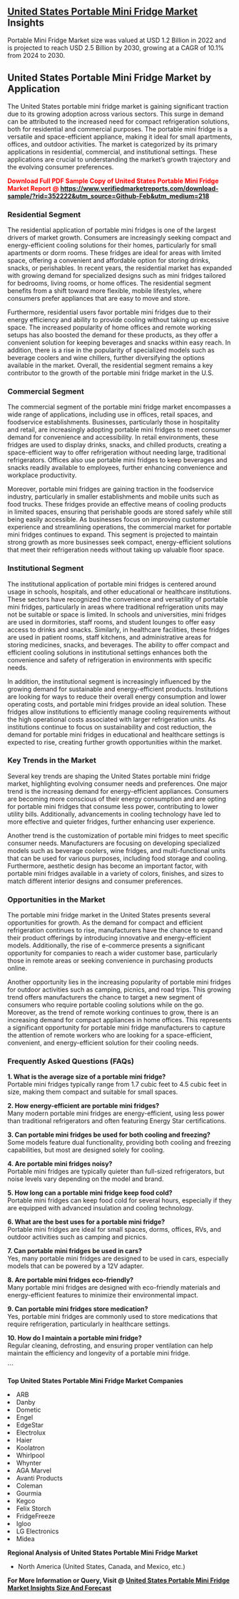 <h2><a href="https://www.verifiedmarketreports.com/download-sample/?rid=352222&amp;utm_source=Github-Feb&amp;utm_medium=218" target="_blank">United States Portable Mini Fridge Market</a> Insights</h2><p>Portable Mini Fridge Market size was valued at USD 1.2 Billion in 2022 and is projected to reach USD 2.5 Billion by 2030, growing at a CAGR of 10.1% from 2024 to 2030.</p><p> <h2>United States Portable Mini Fridge Market by Application</h2> <p>The United States portable mini fridge market is gaining significant traction due to its growing adoption across various sectors. This surge in demand can be attributed to the increased need for compact refrigeration solutions, both for residential and commercial purposes. The portable mini fridge is a versatile and space-efficient appliance, making it ideal for small apartments, offices, and outdoor activities. The market is categorized by its primary applications in residential, commercial, and institutional settings. These applications are crucial to understanding the market’s growth trajectory and the evolving consumer preferences. <strong><p><span class=""><span style="color: #ff0000;"><strong>Download Full PDF Sample Copy of United States Portable Mini Fridge Market Report</strong> @ </span><a href="https://www.verifiedmarketreports.com/download-sample/?rid=352222&amp;utm_source=Github-Feb&amp;utm_medium=218" target="_blank">https://www.verifiedmarketreports.com/download-sample/?rid=352222&amp;utm_source=Github-Feb&amp;utm_medium=218</a></span></p></strong></p> <h3>Residential Segment</h3> <p>The residential application of portable mini fridges is one of the largest drivers of market growth. Consumers are increasingly seeking compact and energy-efficient cooling solutions for their homes, particularly for small apartments or dorm rooms. These fridges are ideal for areas with limited space, offering a convenient and affordable option for storing drinks, snacks, or perishables. In recent years, the residential market has expanded with growing demand for specialized designs such as mini fridges tailored for bedrooms, living rooms, or home offices. The residential segment benefits from a shift toward more flexible, mobile lifestyles, where consumers prefer appliances that are easy to move and store.</p> <p>Furthermore, residential users favor portable mini fridges due to their energy efficiency and ability to provide cooling without taking up excessive space. The increased popularity of home offices and remote working setups has also boosted the demand for these products, as they offer a convenient solution for keeping beverages and snacks within easy reach. In addition, there is a rise in the popularity of specialized models such as beverage coolers and wine chillers, further diversifying the options available in the market. Overall, the residential segment remains a key contributor to the growth of the portable mini fridge market in the U.S.</p> <h3>Commercial Segment</h3> <p>The commercial segment of the portable mini fridge market encompasses a wide range of applications, including use in offices, retail spaces, and foodservice establishments. Businesses, particularly those in hospitality and retail, are increasingly adopting portable mini fridges to meet consumer demand for convenience and accessibility. In retail environments, these fridges are used to display drinks, snacks, and chilled products, creating a space-efficient way to offer refrigeration without needing large, traditional refrigerators. Offices also use portable mini fridges to keep beverages and snacks readily available to employees, further enhancing convenience and workplace productivity.</p> <p>Moreover, portable mini fridges are gaining traction in the foodservice industry, particularly in smaller establishments and mobile units such as food trucks. These fridges provide an effective means of cooling products in limited spaces, ensuring that perishable goods are stored safely while still being easily accessible. As businesses focus on improving customer experience and streamlining operations, the commercial market for portable mini fridges continues to expand. This segment is projected to maintain strong growth as more businesses seek compact, energy-efficient solutions that meet their refrigeration needs without taking up valuable floor space.</p> <h3>Institutional Segment</h3> <p>The institutional application of portable mini fridges is centered around usage in schools, hospitals, and other educational or healthcare institutions. These sectors have recognized the convenience and versatility of portable mini fridges, particularly in areas where traditional refrigeration units may not be suitable or space is limited. In schools and universities, mini fridges are used in dormitories, staff rooms, and student lounges to offer easy access to drinks and snacks. Similarly, in healthcare facilities, these fridges are used in patient rooms, staff kitchens, and administrative areas for storing medicines, snacks, and beverages. The ability to offer compact and efficient cooling solutions in institutional settings enhances both the convenience and safety of refrigeration in environments with specific needs.</p> <p>In addition, the institutional segment is increasingly influenced by the growing demand for sustainable and energy-efficient products. Institutions are looking for ways to reduce their overall energy consumption and lower operating costs, and portable mini fridges provide an ideal solution. These fridges allow institutions to efficiently manage cooling requirements without the high operational costs associated with larger refrigeration units. As institutions continue to focus on sustainability and cost reduction, the demand for portable mini fridges in educational and healthcare settings is expected to rise, creating further growth opportunities within the market.</p> <h3>Key Trends in the Market</h3> <p>Several key trends are shaping the United States portable mini fridge market, highlighting evolving consumer needs and preferences. One major trend is the increasing demand for energy-efficient appliances. Consumers are becoming more conscious of their energy consumption and are opting for portable mini fridges that consume less power, contributing to lower utility bills. Additionally, advancements in cooling technology have led to more effective and quieter fridges, further enhancing user experience.</p> <p>Another trend is the customization of portable mini fridges to meet specific consumer needs. Manufacturers are focusing on developing specialized models such as beverage coolers, wine fridges, and multi-functional units that can be used for various purposes, including food storage and cooling. Furthermore, aesthetic design has become an important factor, with portable mini fridges available in a variety of colors, finishes, and sizes to match different interior designs and consumer preferences.</p> <h3>Opportunities in the Market</h3> <p>The portable mini fridge market in the United States presents several opportunities for growth. As the demand for compact and efficient refrigeration continues to rise, manufacturers have the chance to expand their product offerings by introducing innovative and energy-efficient models. Additionally, the rise of e-commerce presents a significant opportunity for companies to reach a wider customer base, particularly those in remote areas or seeking convenience in purchasing products online.</p> <p>Another opportunity lies in the increasing popularity of portable mini fridges for outdoor activities such as camping, picnics, and road trips. This growing trend offers manufacturers the chance to target a new segment of consumers who require portable cooling solutions while on the go. Moreover, as the trend of remote working continues to grow, there is an increasing demand for compact appliances in home offices. This represents a significant opportunity for portable mini fridge manufacturers to capture the attention of remote workers who are looking for a space-efficient, convenient, and energy-efficient solution for their cooling needs.</p> <h3>Frequently Asked Questions (FAQs)</h3> <p><strong>1. What is the average size of a portable mini fridge?</strong><br> Portable mini fridges typically range from 1.7 cubic feet to 4.5 cubic feet in size, making them compact and suitable for small spaces.</p> <p><strong>2. How energy-efficient are portable mini fridges?</strong><br> Many modern portable mini fridges are energy-efficient, using less power than traditional refrigerators and often featuring Energy Star certifications.</p> <p><strong>3. Can portable mini fridges be used for both cooling and freezing?</strong><br> Some models feature dual functionality, providing both cooling and freezing capabilities, but most are designed solely for cooling.</p> <p><strong>4. Are portable mini fridges noisy?</strong><br> Portable mini fridges are typically quieter than full-sized refrigerators, but noise levels vary depending on the model and brand.</p> <p><strong>5. How long can a portable mini fridge keep food cold?</strong><br> Portable mini fridges can keep food cold for several hours, especially if they are equipped with advanced insulation and cooling technology.</p> <p><strong>6. What are the best uses for a portable mini fridge?</strong><br> Portable mini fridges are ideal for small spaces, dorms, offices, RVs, and outdoor activities such as camping and picnics.</p> <p><strong>7. Can portable mini fridges be used in cars?</strong><br> Yes, many portable mini fridges are designed to be used in cars, especially models that can be powered by a 12V adapter.</p> <p><strong>8. Are portable mini fridges eco-friendly?</strong><br> Many portable mini fridges are designed with eco-friendly materials and energy-efficient features to minimize their environmental impact.</p> <p><strong>9. Can portable mini fridges store medication?</strong><br> Yes, portable mini fridges are commonly used to store medications that require refrigeration, particularly in healthcare settings.</p> <p><strong>10. How do I maintain a portable mini fridge?</strong><br> Regular cleaning, defrosting, and ensuring proper ventilation can help maintain the efficiency and longevity of a portable mini fridge.</p> ```</p><p><strong>Top United States Portable Mini Fridge Market Companies</strong></p><div data-test-id=""><p><li>ARB</li><li> Danby</li><li> Dometic</li><li> Engel</li><li> EdgeStar</li><li> Electrolux</li><li> Haier</li><li> Koolatron</li><li> Whirlpool</li><li> Whynter</li><li> AGA Marvel</li><li> Avanti Products</li><li> Coleman</li><li> Gourmia</li><li> Kegco</li><li> Felix Storch</li><li> FridgeFreeze</li><li> Igloo</li><li> LG Electronics</li><li> Midea</li></p><div><strong>Regional Analysis of&nbsp;United States Portable Mini Fridge Market</strong></div><ul><li dir="ltr"><p dir="ltr">North America&nbsp;(United States, Canada, and Mexico, etc.)</p></li></ul><p><strong>For More Information or Query, Visit @&nbsp;</strong><strong><a href="https://www.verifiedmarketreports.com/product/portable-mini-fridge-market/?utm_source=Github-Feb&amp;utm_medium=218" target="_blank">United States Portable Mini Fridge Market Insights Size And Forecast</a></strong></p></div>
